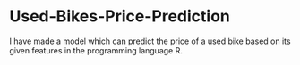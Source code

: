 # Used-Bikes-Price-Prediction

I have made a model which can predict the price of a used bike based on its given features in the programming language R. 
